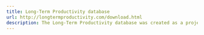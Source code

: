 ```yaml
---
title: Long-Term Productivity database
url: http://longtermproductivity.com/download.html
description: The Long-Term Productivity database was created as a project at the Bank of France in 2013 by Antonin Bergeaud, Gilbert Cette and Remy Lecat. Following the work of Cette, Mairesse and Kocoglu (2009), we extended the database to include 17 countries in the latest version (2016). The latest version of the database includes the following countries -- Australia, Belgium, Canada, Denmark, Germany, Finland, France, Italy, Japan, the Netherlands, Norway, Portugal, Spain, Sweden, Switzerland, United Kingdom, United States. We offer data on Total Factor Productivity per hour worked, Labor productivity per hour worked, capital intensity and GDP per capita. These series cover at least the period 1890 to present annually. In addition, other data corresponding to each of the papers linked to this project are available. This includes age of capital stock, education attainment, electricity production per capita.
---
```

